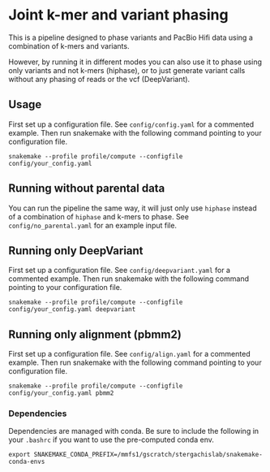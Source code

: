 # Joint k-mer and variant phasing

This is a pipeline designed to phase variants and PacBio Hifi data using a combination of k-mers and variants. 

However, by running it in different modes you can also use it to phase using only variants and not k-mers (hiphase), or to just generate variant calls without any phasing of reads or the vcf (DeepVariant).

## Usage

First set up a configuration file. See `config/config.yaml` for a commented example. 
Then run snakemake with the following command pointing to your configuration file.
```
snakemake --profile profile/compute --configfile config/your_config.yaml
```

## Running without parental data

You can run the pipeline the same way, it will just only use `hiphase` instead of a combination of `hiphase` and k-mers to phase.
See `config/no_parental.yaml` for an example input file.

## Running only DeepVariant

First set up a configuration file. See `config/deepvariant.yaml` for a commented example. 
Then run snakemake with the following command pointing to your configuration file.
``` 
snakemake --profile profile/compute --configfile config/your_config.yaml deepvariant
```

## Running only alignment (pbmm2)

First set up a configuration file. See `config/align.yaml` for a commented example. 
Then run snakemake with the following command pointing to your configuration file.
``` 
snakemake --profile profile/compute --configfile config/your_config.yaml pbmm2
```


### Dependencies 

Dependencies are managed with conda. Be sure to include the following in your `.bashrc` if you want to use the pre-computed conda env. 
```
export SNAKEMAKE_CONDA_PREFIX=/mmfs1/gscratch/stergachislab/snakemake-conda-envs
```